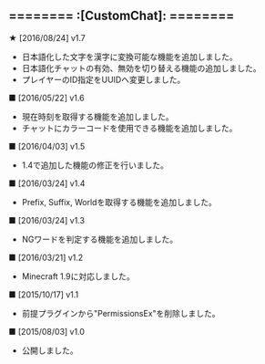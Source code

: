 ======== :[**CustomChat**]: ========
-----------

**★** [2016/08/24] v1.7
- 日本語化した文字を漢字に変換可能な機能を追加しました。
- 日本語化チャットの有効、無効を切り替える機能の追加しました。
- プレイヤーのID指定をUUIDへ変更しました。

**■** [2016/05/22] v1.6
- 現在時刻を取得する機能を追加しました。
- チャットにカラーコードを使用できる機能を追加しました。

**■** [2016/04/03] v1.5
- 1.4で追加した機能の修正を行いました。

**■** [2016/03/24] v1.4
- Prefix, Suffix, Worldを取得する機能を追加しました。

**■** [2016/03/24] v1.3
- NGワードを判定する機能を追加しました。

**■** [2016/03/21] v1.2
- Minecraft 1.9に対応しました。

**■** [2015/10/17] v1.1
- 前提プラグインから"PermissionsEx"を削除しました。

**■** [2015/08/03] v1.0
- 公開しました。
